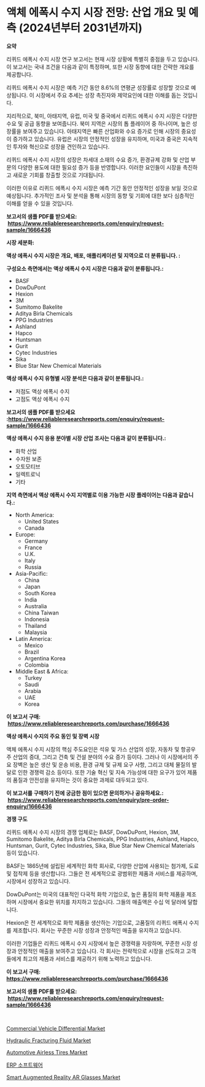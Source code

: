 <p><h1>액체 에폭시 수지 시장 전망: 산업 개요 및 예측 (2024년부터 2031년까지)</h1></p><p><strong>요약</strong></p>
<p><p>리퀴드 에폭시 수지 시장 연구 보고서는 현재 시장 상황에 특별히 중점을 두고 있습니다. 이 보고서는 국내 조건을 다음과 같이 특정하며, 또한 시장 동향에 대한 간략한 개요를 제공합니다.</p><p>리퀴드 에폭시 수지 시장은 예측 기간 동안 8.6%의 연평균 성장률로 성장할 것으로 예상됩니다. 이 시장에서 주요 추세는 성장 촉진자와 제약요인에 대한 이해를 돕는 것입니다.</p><p>지리적으로, 북미, 아태지역, 유럽, 미국 및 중국에서 리퀴드 에폭시 수지 시장은 다양한 수요 및 공급 동향을 보여줍니다. 북미 지역은 시장의 톱 플레이어 중 하나이며, 높은 성장률을 보여주고 있습니다. 아태지역은 빠른 산업화와 수요 증가로 인해 시장의 중요성이 증가하고 있습니다. 유럽은 시장의 안정적인 성장을 유지하며, 미국과 중국은 지속적인 투자와 혁신으로 성장을 견인하고 있습니다.</p><p>리퀴드 에폭시 수지 시장의 성장은 차세대 소재의 수요 증가, 환경규제 강화 및 산업 부문의 다양한 용도에 대한 필요성 증가 등을 반영합니다. 이러한 요인들이 시장을 촉진하고 새로운 기회를 창출할 것으로 기대됩니다.</p><p>이러한 이유로 리퀴드 에폭시 수지 시장은 예측 기간 동안 안정적인 성장을 보일 것으로 예상됩니다. 추가적인 조사 및 분석을 통해 시장의 동향 및 기회에 대한 보다 심층적인 이해를 얻을 수 있을 것입니다.</p></p>
<p><strong>보고서의 샘플 PDF를 받으세요: &nbsp;<a href="https://www.reliableresearchreports.com/enquiry/request-sample/1666436">https://www.reliableresearchreports.com/enquiry/request-sample/1666436</a></strong></p>
<p><strong>시장 세분화:</strong></p>
<p><strong> 액상 에폭시 수지 시장은 개요, 배포, 애플리케이션 및 지역으로 더 분류됩니다. :</strong></p>
<p><strong>구성요소 측면에서는 액상 에폭시 수지 시장은 다음과 같이 분류됩니다.:</strong></p>
<p><ul><li>BASF</li><li>DowDuPont</li><li>Hexion</li><li>3M</li><li>Sumitomo Bakelite</li><li>Aditya Birla Chemicals</li><li>PPG Industries</li><li>Ashland</li><li>Hapco</li><li>Huntsman</li><li>Gurit</li><li>Cytec Industries</li><li>Sika</li><li>Blue Star New Chemical Materials</li></ul></p>
<p><strong> 액상 에폭시 수지 유형별 시장 분석은 다음과 같이 분류됩니다.:</strong></p>
<p><ul><li>저점도 액상 에폭시 수지</li><li>고점도 액상 에폭시 수지</li></ul></p>
<p><strong>보고서의 샘플 PDF를 받으세요 :<a href="https://www.reliableresearchreports.com/enquiry/request-sample/1666436">https://www.reliableresearchreports.com/enquiry/request-sample/1666436</a></strong></p>
<p><strong> 액상 에폭시 수지 응용 분야별 시장 산업 조사는 다음과 같이 분류됩니다.:</strong></p>
<p><ul><li>화학 산업</li><li>수자원 보존</li><li>오토모티브</li><li>일렉트로닉</li><li>기타</li></ul></p>
<p><strong>지역 측면에서 액상 에폭시 수지 지역별로 이용 가능한 시장 플레이어는 다음과 같습니다.:</strong></p>
<p><ul>
    <li>
        North America:
        <ul>
            <li>United States</li>
            <li>Canada</li>
        </ul>
    </li>
    <li>
        Europe:
        <ul>
            <li>Germany</li>
            <li>France</li>
            <li>U.K.</li>
            <li>Italy</li>
            <li>Russia</li>
        </ul>
    </li>
    <li>
        Asia-Pacific:
        <ul>
            <li>China</li>
            <li>Japan</li>
            <li>South Korea</li>
            <li>India</li>
            <li>Australia</li>
            <li>China Taiwan</li>
            <li>Indonesia</li>
            <li>Thailand</li>
            <li>Malaysia</li>
        </ul>
    </li>
    <li>
        Latin America:
        <ul>
            <li>Mexico</li>
            <li>Brazil</li>
            <li>Argentina Korea</li>
            <li>Colombia</li>
        </ul>
    </li>
    <li>
        Middle East & Africa:
        <ul>
            <li>Turkey</li>
            <li>Saudi</li>
            <li>Arabia</li>
            <li>UAE</li>
            <li>Korea</li>
        </ul>
    </li>
    </ul></p>
<p><strong>이 보고서 구매: &nbsp;<a href="https://www.reliableresearchreports.com/purchase/1666436">https://www.reliableresearchreports.com/purchase/1666436</a></strong></p>
<p><strong>액상 에폭시 수지의 주요 동인 및 장벽 시장</strong></p>
<p><p>액체 에폭시 수지 시장의 핵심 주도요인은 석유 및 가스 산업의 성장, 자동차 및 항공우주 산업의 증대, 그리고 건축 및 건설 분야의 수요 증가 등이다. 그러나 이 시장에서의 주요 장벽은 높은 생산 및 운송 비용, 환경 규제 및 규제 요구 사항, 그리고 대체 물질의 발달로 인한 경쟁력 감소 등이다. 또한 기술 혁신 및 지속 가능성에 대한 요구가 있어 제품의 품질과 안전성을 유지하는 것이 중요한 과제로 대두되고 있다.</p></p>
<p><strong>이 보고서를 구매하기 전에 궁금한 점이 있으면 문의하거나 공유하세요.: &nbsp;<a href="https://www.reliableresearchreports.com/enquiry/pre-order-enquiry/1666436">https://www.reliableresearchreports.com/enquiry/pre-order-enquiry/1666436</a></strong></p>
<p><strong>경쟁 구도</strong></p>
<p><p>리퀴드 에폭시 수지 시장의 경쟁 업체로는 BASF, DowDuPont, Hexion, 3M, Sumitomo Bakelite, Aditya Birla Chemicals, PPG Industries, Ashland, Hapco, Huntsman, Gurit, Cytec Industries, Sika, Blue Star New Chemical Materials 등이 있습니다.</p><p>BASF는 1865년에 설립된 세계적인 화학 회사로, 다양한 산업에 사용되는 첨가제, 도료 및 접착제 등을 생산합니다. 그들은 전 세계적으로 광범위한 제품과 서비스를 제공하며, 시장에서 성장하고 있습니다.</p><p>DowDuPont는 미국의 대표적인 다국적 화학 기업으로, 높은 품질의 화학 제품을 제조하며 시장에서 중요한 위치를 차지하고 있습니다. 그들의 매출액은 수십 억 달러에 달합니다.</p><p>Hexion은 전 세계적으로 화학 제품을 생산하는 기업으로, 고품질의 리퀴드 에폭시 수지를 제조합니다. 회사는 꾸준한 시장 성장과 안정적인 매출을 유지하고 있습니다.</p><p>이러한 기업들은 리퀴드 에폭시 수지 시장에서 높은 경쟁력을 자랑하며, 꾸준한 시장 성장과 안정적인 매출을 보여주고 있습니다. 각 회사는 전략적으로 시장을 선도하고 고객들에게 최고의 제품과 서비스를 제공하기 위해 노력하고 있습니다.</p></p>
<p><strong>이 보고서 구매: &nbsp; <a href="https://www.reliableresearchreports.com/purchase/1666436">https://www.reliableresearchreports.com/purchase/1666436</a></strong></p>
<p><strong>보고서의 샘플 PDF를 받으세요: &nbsp;<a href="https://www.reliableresearchreports.com/enquiry/request-sample/1666436">https://www.reliableresearchreports.com/enquiry/request-sample/1666436</a></strong><strong></strong></p>
<p>&nbsp;</p>
<p><p><a href="https://issuu.com/reportprime-2/docs/commercial-vehicle-differential-market-size-2030.p">Commercial Vehicle Differential Market</a></p><p><a href="https://flame-sidecar-702.notion.site/Hydraulic-Fracturing-Fluid-Market-Analysis-and-Market-Size-Global-Industry-Overview-Market-Segment-99bd2d35251d4e75b614ab6bc454dfb1">Hydraulic Fracturing Fluid Market</a></p><p><a href="https://issuu.com/reportprime-2/docs/automotive-airless-tires-market-size-2030.pptx">Automotive Airless Tires Market</a></p><p><a href="https://github.com/ZacharyScthmitt4465/Market-Research-Report-List-1/blob/main/842806913982.md">ERP 소프트웨어</a></p><p><a href="https://github.com/myacatherineblakecaczo9vcsw/Market-Research-Report-List-2/blob/main/smart-augmented-reality-ar-glasses-market.md">Smart Augmented Reality AR Glasses Market</a></p></p>